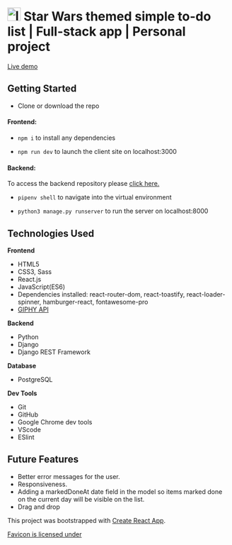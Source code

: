 # <img src="public/favicon.ico" alt="logo" style="height:30px; width:30px"/> Star Wars themed simple to-do list | Full-stack app | Personal project

[Live demo](todo-app-sw.netlify.app/)

## Getting Started 
- Clone or download the repo

#### Frontend:

- ```npm i``` to install any dependencies

- ```npm run dev``` to launch the client site on localhost:3000


#### Backend: 
To access the backend repository please [click here.](https://github.com/alaraayan/todo-backend)

- ```pipenv shell``` to navigate into the virtual environment

- ```python3 manage.py runserver``` to run the server on localhost:8000

## Technologies Used

**Frontend**

- HTML5
- CSS3, Sass 
- React.js
- JavaScript(ES6)
- Dependencies installed: react-router-dom, react-toastify, react-loader-spinner, hamburger-react, fontawesome-pro
- [GIPHY API](https://developers.giphy.com/)

**Backend**

- Python
- Django
- Django REST Framework

**Database**

- PostgreSQL

**Dev Tools**

- Git
- GitHub
- Google Chrome dev tools
- VScode
- ESlint

## Future Features

- Better error messages for the user.
- Responsiveness.
- Adding a markedDoneAt date field in the model so items marked done on the current day will be visible on the list.
- Drag and drop



This project was bootstrapped with [Create React App](https://github.com/facebook/create-react-app).

[Favicon is licensed under](https://creativecommons.org/licenses/by/3.0/)
